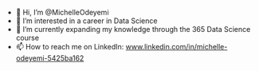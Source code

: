 - 👋 Hi, I’m @MichelleOdeyemi
- 👀 I’m interested in a career in Data Science
- 🌱 I’m currently expanding my knowledge through the 365 Data Science course
- 📫 How to reach me on LinkedIn: www.linkedin.com/in/michelle-odeyemi-5425ba162 

<!---
MichelleOdeyemi/MichelleOdeyemi is a ✨ special ✨ repository because its `README.md` (this file) appears on your GitHub profile.
You can click the Preview link to take a look at your changes.
--->
